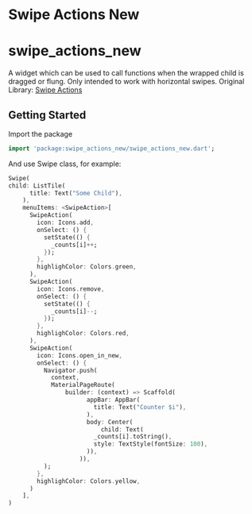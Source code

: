 # Swipe Actions New

# swipe_actions_new

A widget which can be used to call functions when the wrapped child is dragged or flung. Only intended to work with horizontal swipes.
Original Library: [Swipe Actions](https://pub.dev/packages/swipe_actions)

## Getting Started

Import the package

```dart
import 'package:swipe_actions_new/swipe_actions_new.dart';
```

And use Swipe class, for example:
```dart
Swipe(
child: ListTile(
      title: Text("Some Child"),
    ),
    menuItems: <SwipeAction>[
      SwipeAction(
        icon: Icons.add,
        onSelect: () {
          setState(() {
            _counts[i]++;
          });
        },
        highlighColor: Colors.green,
      ),
      SwipeAction(
        icon: Icons.remove,
        onSelect: () {
          setState(() {
            _counts[i]--;
          });
        },
        highlighColor: Colors.red,
      ),
      SwipeAction(
        icon: Icons.open_in_new,
        onSelect: () {
          Navigator.push(
            context,
            MaterialPageRoute(
                builder: (context) => Scaffold(
                      appBar: AppBar(
                        title: Text("Counter $i"),
                      ),
                      body: Center(
                          child: Text(
                        _counts[i].toString(),
                        style: TextStyle(fontSize: 100),
                      )),
                    )),
          );
        },
        highlighColor: Colors.yellow,
      )
    ],
)
```
